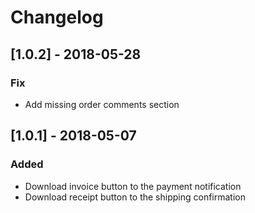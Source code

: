 # Changelog

## [1.0.2] - 2018-05-28
### Fix
- Add missing order comments section

## [1.0.1] - 2018-05-07
### Added
- Download invoice button to the payment notification
- Download receipt button to the shipping confirmation
